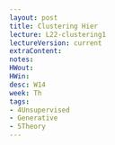 ```yaml
---
layout: post
title: Clustering Hier
lecture: L22-clustering1
lectureVersion: current
extraContent:
notes:
HWout: 
HWin: 
desc: W14
week: Th
tags:
- 4Unsupervised
- Generative
- 5Theory
---
```

